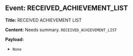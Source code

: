 ## Event: RECEIVED_ACHIEVEMENT_LIST

**Title:** RECEIVED ACHIEVEMENT LIST

**Content:**
Needs summary.
`RECEIVED_ACHIEVEMENT_LIST`

**Payload:**
- `None`